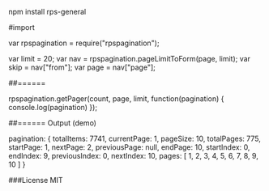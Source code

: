 npm install rps-general

#import

var rpspagination = require("rpspagination");

var limit = 20;
var nav = rpspagination.pageLimitToForm(page, limit);
var skip = nav["from"];
var page = nav["page"];

##======

rpspagination.getPager(count, page, limit, function(pagination) {
console.log(pagination)
});

##====== Output (demo)

pagination: {
totalItems: 7741,
currentPage: 1,
pageSize: 10,
totalPages: 775,
startPage: 1,
nextPage: 2,
previousPage: null,
endPage: 10,
startIndex: 0,
endIndex: 9,
previousIndex: 0,
nextIndex: 10,
pages: [
1,
2,
3,
4,
5,
6,
7,
8,
9,
10
]
}

###License MIT